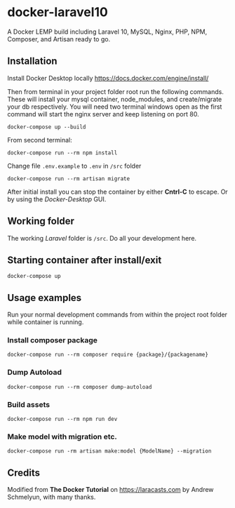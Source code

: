 # docker-laravel10
A Docker LEMP build including Laravel 10, MySQL, Nginx, PHP, NPM, Composer, and Artisan ready to go.

## Installation

Install Docker Desktop locally https://docs.docker.com/engine/install/

Then from terminal in your project folder root run the following commands.
These will install your mysql container, node_modules, and create/migrate your db respectively.
You will need two terminal windows open as the first command will start the nginx
server and keep listening on port 80.

`docker-compose up --build`

From second terminal:

`docker-compose run --rm npm install`

Change file `.env.example` to `.env` in `/src` folder

`docker-compose run --rm artisan migrate`

After initial install you can stop the container by either **Cntrl-C** to escape.
Or by using the *Docker-Desktop* GUI.

## Working folder
The working *Laravel* folder is `/src`. Do all your development here.

## Starting container after install/exit

`docker-compose up`


## Usage examples

Run your normal development commands from within the project root folder while container is running.

### Install composer package
`docker-compose run --rm composer require {package}/{packagename}`

### Dump Autoload
`docker-compose run --rm composer dump-autoload`

### Build assets
`docker-compose run --rm npm run dev`

### Make model with migration etc.
`docker-compose run -rm artisan make:model {ModelName} --migration`

## Credits
Modified from **The Docker Tutorial** on https://laracasts.com by Andrew Schmelyun, with many thanks.

